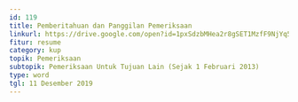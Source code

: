 ```yaml
---
id: 119
title: Pemberitahuan dan Panggilan Pemeriksaan
linkurl: https://drive.google.com/open?id=1pxSdzbMHea2r8gSET1MzfF9NjYq5R-qqMtHUPXcH64w
fitur: resume
category: kup
topik: Pemeriksaan
subtopik: Pemeriksaan Untuk Tujuan Lain (Sejak 1 Februari 2013)
type: word
tgl: 11 Desember 2019
---
```


